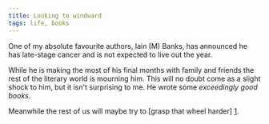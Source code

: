 ```yaml
---
title: Looking to windward
tags: life, books
---
```


One of my absolute favourite authors, Iain (M) Banks, has announced he has
late-stage cancer and is not expected to live out the year.

While he is making the most of his final months with family and friends the
rest of the literary world is mourning him. This will no doubt come as a
slight shock to him, but it isn't surprising to me. He wrote some
*exceedingly good books*.

Meanwhile the rest of us will maybe try to [grasp that wheel harder] [1].

[1]: <http://www.johnblackwriter.com/2012/10/04/poetic-licence-iain-m-banks-consider-phlebas-and-t-s-eliots-the-waste-land/> "Iain M Banks and TS Eliot"
